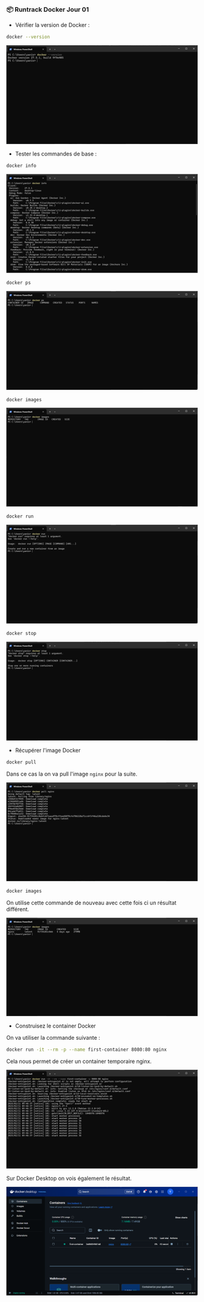 ### 📦 Runtrack Docker Jour 01

* Vérifier la version de Docker : 
```sh
docker --version
```

![alt text](images/docker-version.png)

* Tester les commandes de base : 

```sh
docker info
```

![alt text](images/docker-info.png)

```sh
docker ps
```

![alt text](images/docker-ps.png)

```sh
docker images
```

![alt text](images/docker-images.png)


```sh
docker run
```

![alt text](images/docker-run.png)


```sh
docker stop
```

![alt text](images/docker-stop.png)

* Récupérer l'image Docker

```sh
docker pull
```
Dans ce cas la on va pull l'image `nginx` pour la suite.

![alt text](images/docker-pull.png)


```sh
docker images
```

On utilise cette commande de nouveau avec cette fois ci un résultat différent.

![alt text](images/docker-images2.png)

* Construisez le container Docker 

On va utiliser la commande suivante :

```sh
docker run -it --rm -p --name first-container 8080:80 nginx
```

Cela nous permet de créer un container temporaire nginx.

![alt text](images/docker-run2.png)

Sur Docker Desktop on vois également le résultat.

![alt text](images/docker-desktop.png)